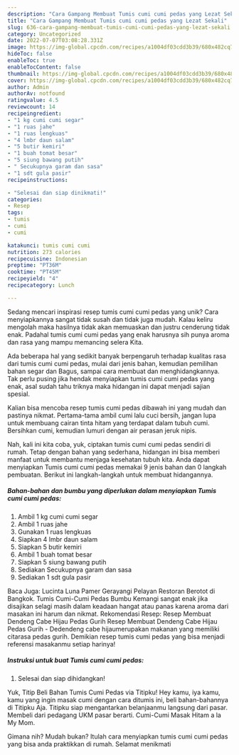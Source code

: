 ```yaml
---
description: "Cara Gampang Membuat Tumis cumi cumi pedas yang Lezat Sekali"
title: "Cara Gampang Membuat Tumis cumi cumi pedas yang Lezat Sekali"
slug: 636-cara-gampang-membuat-tumis-cumi-cumi-pedas-yang-lezat-sekali
category: Uncategorized
date: 2022-07-07T03:08:28.331Z
image: https://img-global.cpcdn.com/recipes/a1004df03cdd3b39/680x482cq70/tumis-cumi-cumi-pedas-foto-resep-utama.jpg
hideToc: false
enableToc: true
enableTocContent: false
thumbnail: https://img-global.cpcdn.com/recipes/a1004df03cdd3b39/680x482cq70/tumis-cumi-cumi-pedas-foto-resep-utama.jpg
cover: https://img-global.cpcdn.com/recipes/a1004df03cdd3b39/680x482cq70/tumis-cumi-cumi-pedas-foto-resep-utama.jpg
author: Admin
authorAv: notfound
ratingvalue: 4.5
reviewcount: 14
recipeingredient:
- "1 kg cumi cumi segar"
- "1 ruas jahe"
- "1 ruas lengkuas"
- "4 lmbr daun salam"
- "5 butir kemiri"
- "1 buah tomat besar"
- "5 siung bawang putih"
- " Secukupnya garam dan sasa"
- "1 sdt gula pasir"
recipeinstructions:

- "Selesai dan siap dinikmati!"
categories:
- Resep
tags:
- tumis
- cumi
- cumi

katakunci: tumis cumi cumi 
nutrition: 273 calories
recipecuisine: Indonesian
preptime: "PT36M"
cooktime: "PT45M"
recipeyield: "4"
recipecategory: Lunch

---
```





Sedang mencari inspirasi resep tumis cumi cumi pedas yang unik? Cara menyiapkannya sangat tidak susah dan tidak juga mudah. Kalau keliru mengolah maka hasilnya tidak akan memuaskan dan justru cenderung tidak enak. Padahal tumis cumi cumi pedas yang enak harusnya sih punya aroma dan rasa yang mampu memancing selera Kita.





Ada beberapa hal yang sedikit banyak berpengaruh terhadap kualitas rasa dari tumis cumi cumi pedas, mulai dari jenis bahan, kemudian pemilihan bahan segar dan Bagus, sampai cara membuat dan menghidangkannya. Tak perlu pusing jika hendak menyiapkan tumis cumi cumi pedas yang enak,      asal sudah tahu triknya maka hidangan ini dapat menjadi sajian spesial.














Kalian bisa mencoba resep tumis cumi pedas dibawah ini yang mudah dan pastinya nikmat. Pertama-tama ambil cumi lalu cuci bersih, jangan lupa untuk membuang cairan tinta hitam yang terdapat dalam tubuh cumi. Bersihkan cumi, kemudian lumuri dengan air perasan jeruk nipis.






Nah, kali ini kita coba, yuk, ciptakan tumis cumi cumi pedas sendiri di rumah. Tetap dengan bahan yang sederhana, hidangan ini bisa memberi manfaat untuk membantu menjaga kesehatan tubuh kita. Anda dapat menyiapkan Tumis cumi cumi pedas memakai 9 jenis bahan dan 0 langkah pembuatan. Berikut ini langkah-langkah untuk membuat hidangannya.

<!--inarticleads1-->

##### Bahan-bahan dan bumbu yang diperlukan dalam menyiapkan Tumis cumi cumi pedas:

1. Ambil 1 kg cumi cumi segar
1. Ambil 1 ruas jahe
1. Gunakan 1 ruas lengkuas
1. Siapkan 4 lmbr daun salam
1. Siapkan 5 butir kemiri
1. Ambil 1 buah tomat besar
1. Siapkan 5 siung bawang putih
1. Sediakan  Secukupnya garam dan sasa
1. Sediakan 1 sdt gula pasir


Baca Juga: Lucinta Luna Pamer Gerayangi Pelayan Restoran Berotot di Bangkok. Tumis Cumi-Cumi Pedas Bumbu Kemangi sangat enak jika disajikan selagi masih dalam keadaan hangat atau panas karena aroma dari masakan ini harum dan nikmat. Rekomendasi Resep: Resep Membuat Dendeng Cabe Hijau Pedas Gurih Resep Membuat Dendeng Cabe Hijau Pedas Gurih - Dedendeng cabe hijaumerupakan makanan yang memiliki citarasa pedas gurih. Demikian resep tumis cumi pedas yang bisa menjadi referensi masakanmu setiap harinya! 

<!--inarticleads2-->

##### Instruksi untuk buat Tumis cumi cumi pedas:


1. Selesai dan siap dihidangkan!

Yuk, Titip Beli Bahan Tumis Cumi Pedas via Titipku! Hey kamu, iya kamu, kamu yang ingin masak cumi dengan cara ditumis ini, beli bahan-bahannya di Titipku Aja. Titipku siap mengantarkan belanjaanmu langsung dari pasar. Membeli dari pedagang UKM pasar berarti. Cumi-Cumi Masak Hitam a la My Mom. 

Gimana nih? Mudah bukan? Itulah cara menyiapkan tumis cumi cumi pedas yang bisa anda praktikkan di rumah. Selamat menikmati
